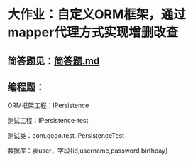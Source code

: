 # 大作业：自定义ORM框架，通过mapper代理方式实现增删改查

## 简答题见：[简答题.md]([https://github.com/gcgo/IPersistence/blob/master/%E7%AE%80%E7%AD%94%E9%A2%98.md](https://github.com/gcgo/IPersistence/blob/master/简答题.md))

## 编程题：

ORM框架工程：IPersistence

测试工程：IPersistence-test

测试类：com.gcgo.test.IPersistenceTest

数据库：表user，字段{id,username,password,birthday}

